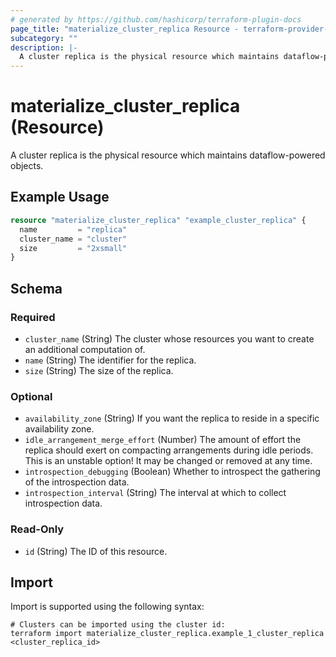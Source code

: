 ```yaml
---
# generated by https://github.com/hashicorp/terraform-plugin-docs
page_title: "materialize_cluster_replica Resource - terraform-provider-materialize"
subcategory: ""
description: |-
  A cluster replica is the physical resource which maintains dataflow-powered objects.
---
```


# materialize_cluster_replica (Resource)

A cluster replica is the physical resource which maintains dataflow-powered objects.

## Example Usage

```terraform
resource "materialize_cluster_replica" "example_cluster_replica" {
  name         = "replica"
  cluster_name = "cluster"
  size         = "2xsmall"
}
```

<!-- schema generated by tfplugindocs -->
## Schema

### Required

- `cluster_name` (String) The cluster whose resources you want to create an additional computation of.
- `name` (String) The identifier for the replica.
- `size` (String) The size of the replica.

### Optional

- `availability_zone` (String) If you want the replica to reside in a specific availability zone.
- `idle_arrangement_merge_effort` (Number) The amount of effort the replica should exert on compacting arrangements during idle periods. This is an unstable option! It may be changed or removed at any time.
- `introspection_debugging` (Boolean) Whether to introspect the gathering of the introspection data.
- `introspection_interval` (String) The interval at which to collect introspection data.

### Read-Only

- `id` (String) The ID of this resource.

## Import

Import is supported using the following syntax:

```shell
# Clusters can be imported using the cluster id:
terraform import materialize_cluster_replica.example_1_cluster_replica <cluster_replica_id>
```
